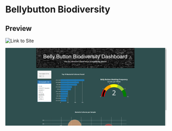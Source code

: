 # Bellybutton Biodiversity
## Preview
![Link to Site](jmoletteire.github.io/plotly_deployment/)

![page-preview](./static/images/preview.png)
